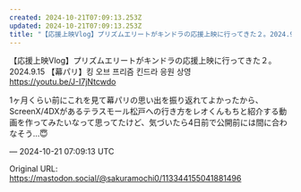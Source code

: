 ```yaml
---
created: 2024-10-21T07:09:13.253Z
updated: 2024-10-21T07:09:13.253Z
title: "【応援上映Vlog】プリズムエリートがキンドラの応援上映に行ってきた２。2024.9.15 【幕パリ】킹 오브 프리즘 킨드라 응원 상영https://you[...]"
---
```


<p>【応援上映Vlog】プリズムエリートがキンドラの応援上映に行ってきた２。2024.9.15 【幕パリ】킹 오브 프리즘 킨드라 응원 상영<br /><a href="https://youtu.be/J-I7jNtcwdo" target="_blank" rel="nofollow noopener noreferrer" translate="no"><span class="invisible">https://</span><span class="">youtu.be/J-I7jNtcwdo</span><span class="invisible"></span></a></p><p>1ヶ月くらい前にこれを見て幕パリの思い出を振り返れてよかったから、ScreenX/4DXがあるテラスモール松戸への行き方をレオくんもちと紹介する動画を作ってみたいなって思ってたけど、気づいたら4日前で公開前には間に合わなそう…😇</p>

&mdash; 2024-10-21 07:09:13 UTC

Original URL: https://mastodon.social/@sakuramochi0/113344155041881496
